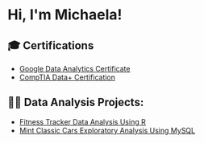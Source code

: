 # Hi, I'm Michaela! 

## 🎓 Certifications 
- [Google Data Analytics Certificate](https://www.credly.com/badges/7f23ae42-48f1-487a-93de-cd9c37055d08/public_url)
- [CompTIA Data+ Certification](https://www.credly.com/badges/dffbae53-ffe9-4259-810d-fd40a4af147a)

## 👨‍💻 Data Analysis Projects:</h2>
- [Fitness Tracker Data Analysis Using R](https://www.kaggle.com/code/michaelacotton/fitness-tracker-analysis-case-study)
- [Mint Classic Cars Exploratory Analysis Using MySQL](https://github.com/mmcotton/mint-classics-sql)









